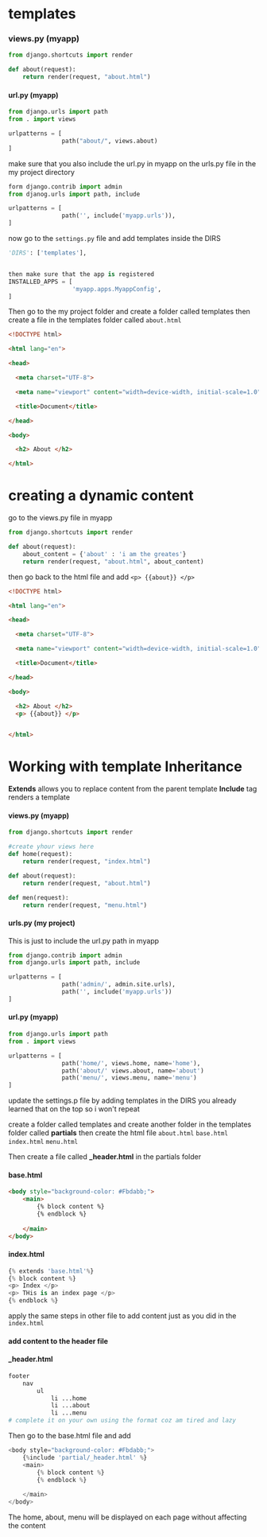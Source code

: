 
# templates

### views.py (myapp)

```python
from django.shortcuts import render

def about(request):
	return render(request, "about.html")
```


#### url.py (myapp)

```python
from django.urls import path
from . import views 

urlpatterns = [
			   path("about/", views.about)
]
```

make sure that you also include the url.py in myapp on the urls.py file in the my project directory

```python
form django.contrib import admin
from djanog.urls import path, include

urlpatterns = [
			   path('', include('myapp.urls')),
]
```

now go to the `settings.py`  file and add templates inside the DIRS

```python
'DIRS': ['templates'],


then make sure that the app is registered
INSTALLED_APPS = [
				  'myapp.apps.MyappConfig',
]
```


Then go to the my project folder and create a folder called templates then create a file in the templates folder called `about.html`

```html
<!DOCTYPE html>

<html lang="en">

<head>

  <meta charset="UTF-8">

  <meta name="viewport" content="width=device-width, initial-scale=1.0">

  <title>Document</title>

</head>

<body>

  <h2> About </h2>

</html>
```


# creating a dynamic content

go to the views.py file in myapp

```python
from django.shortcuts import render

def about(request):
	about_content = {'about' : 'i am the greates'}
	return render(request, "about.html", about_content)
```

then go back to the html file and add `<p> {{about}} </p>`

```html
<!DOCTYPE html>

<html lang="en">

<head>

  <meta charset="UTF-8">

  <meta name="viewport" content="width=device-width, initial-scale=1.0">

  <title>Document</title>

</head>

<body>

  <h2> About </h2>
  <p> {{about}} </p>


</html>
```


# Working with template Inheritance

**Extends** allows you to replace content from the parent template
**Include** tag renders a template

#### views.py (myapp)
```python
from django.shortcuts import render

#create yhour views here
def home(request):
	return render(request, "index.html")

def about(request):
	return render(request, "about.html")

def men(request):
	return render(request, "menu.html")
```

#### urls.py (my project)
This is just to include the url.py path in myapp
```python
from django.contrib import admin
from django.urls import path, include

urlpatterns = [
			   path('admin/', admin.site.urls),
			   path('', include('myapp.urls'))
]
```

#### url.py (myapp)
```python
from django.urls import path
from . import views

urlpatterns = [
			   path('home/', views.home, name='home'),
			   path('about/' views.about, name='about')
			   path('menu/', views.menu, name='menu')
]
```

update the settings.p file by adding templates in the DIRS
you already learned that on the top so i won't repeat

create a folder called templates and create another folder in the templates folder called **partials**
	then create the html file  `about.html`  `base.html`  `index.html`  `menu.html` 

Then create a file called **_header.html** in the partials folder

#### base.html
```html
<body style="background-color: #Fbdabb;"> 
	<main>
		{% block content %}
		{% endblock %}
		
	</main>
</body>
```


#### index.html
```python
{% extends 'base.html'%}
{% block content %}
<p> Index </p>
<p> THis is an index page </p>
{% endblock %}
```


apply the same steps in other file to add content just as you did in the `index.html`  


#### add content to the header file

#### _header.html
```python
footer
	nav
		ul
			li ...home
			li ...about
			li ...menu
# complete it on your own using the format coz am tired and lazy
```

Then go to the base.html file and add
```python
<body style="background-color: #Fbdabb;"> 
	{%include 'partial/_header.html' %}
	<main>
		{% block content %}
		{% endblock %}
		
	</main>
</body>
```

The home, about, menu will be displayed on each page without affecting the content